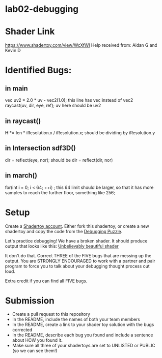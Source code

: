 # lab02-debugging

# Shader Link
https://www.shadertoy.com/view/WcXfWl
Help received from: Aidan G and Kevin D

# Identified Bugs:

## in main
vec uv2 = 2.0 * uv - vec2(1.0); this line has vec instead of vec2 <br>
raycast(uv, dir, eye, ref);   uv here should be uv2

## in raycast()
H *= len * iResolution.x / iResolution.x; should be dividing by iResolution.y

## in Intersection sdf3D()
dir = reflect(eye, nor); should be dir = reflect(dir, nor)

## in march()
for(int i = 0; i < 64; ++i) ; this 64 limit should be larger, so that it has more samples to reach the further floor, something like 256;

# Setup 

Create a [Shadertoy account](https://www.shadertoy.com/). Either fork this shadertoy, or create a new shadertoy and copy the code from the [Debugging Puzzle](https://www.shadertoy.com/view/flGfRc).

Let's practice debugging! We have a broken shader. It should produce output that looks like this:
[Unbelievably beautiful shader](https://user-images.githubusercontent.com/1758825/200729570-8e10a37a-345d-4aff-8eff-6baf54a32a40.webm)

It don't do that. Correct THREE of the FIVE bugs that are messing up the output. You are STRONGLY ENCOURAGED to work with a partner and pair program to force you to talk about your debugging thought process out loud.

Extra credit if you can find all FIVE bugs.

# Submission
- Create a pull request to this repository
- In the README, include the names of both your team members
- In the README, create a link to your shader toy solution with the bugs corrected
- In the README, describe each bug you found and include a sentence about HOW you found it.
- Make sure all three of your shadertoys are set to UNLISTED or PUBLIC (so we can see them!)

